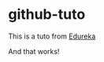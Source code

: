 # github-tuto
This is a tuto from [Edureka](https://www.youtube.com/watch?v=xuB1Id2Wxak)

And that works!
